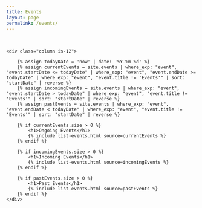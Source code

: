 ```yaml
---
title: Events
layout: page
permalink: /events/
---
```


<br />
<div class="columns is-multiline">

    <div class="column is-12">

        {% assign todayDate = 'now' | date: '%Y-%m-%d' %}
        {% assign currentEvents = site.events | where_exp: "event", "event.startDate <= todayDate" | where_exp: "event", "event.endDate >= todayDate" | where_exp: "event", "event.title != 'Events'" | sort: "startDate" | reverse %}
        {% assign incomingEvents = site.events | where_exp: "event", "event.startDate > todayDate" | where_exp: "event", "event.title != 'Events'" | sort: "startDate" | reverse %}
        {% assign pastEvents = site.events | where_exp: "event", "event.endDate < todayDate" | where_exp: "event", "event.title != 'Events'" | sort: "startDate" | reverse %}
        
        {% if currentEvents.size > 0 %}
            <h1>Ongoing Events</h1>
            {% include list-events.html source=currentEvents %}
        {% endif %}        

        {% if incomingEvents.size > 0 %}
            <h1>Incoming Events</h1>
            {% include list-events.html source=incomingEvents %}
        {% endif %}        

        {% if pastEvents.size > 0 %}
            <h1>Past Events</h1>
            {% include list-events.html source=pastEvents %}
        {% endif %}
    </div>
</div>

